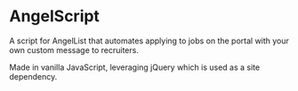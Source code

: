 # AngelScript
A script for AngelList that automates applying to jobs on the portal with your own custom message to recruiters. 

Made in vanilla JavaScript, leveraging jQuery which is used as a site dependency. 
